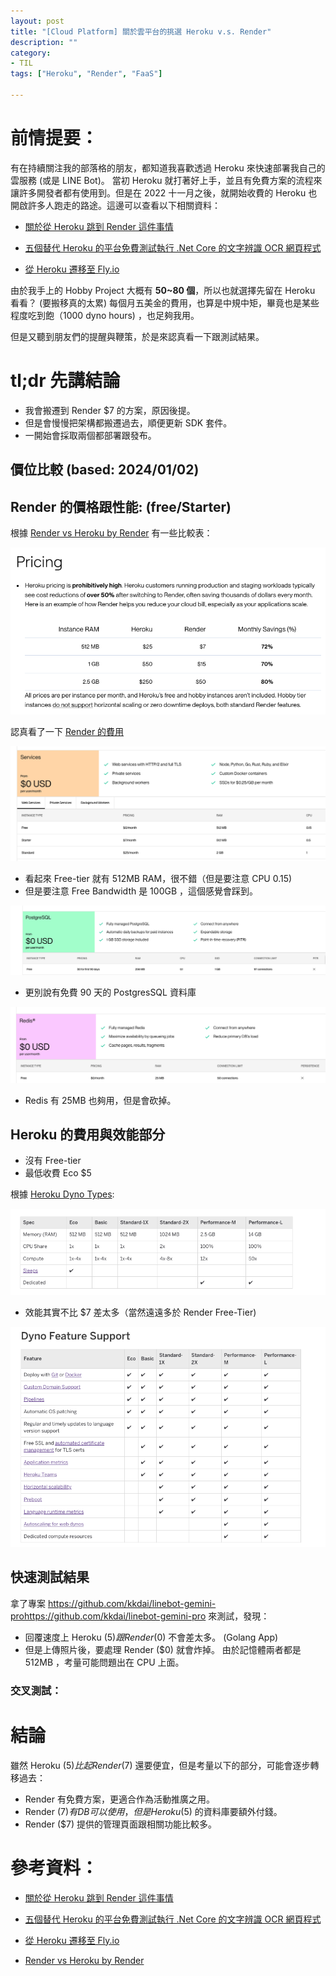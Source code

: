 ```yaml
---
layout: post
title: "[Cloud Platform] 關於雲平台的挑選 Heroku v.s. Render"
description: ""
category: 
- TIL
tags: ["Heroku", "Render", "FaaS"]

---
```


# 前情提要：

有在持續關注我的部落格的朋友，都知道我喜歡透過 Heroku 來快速部署我自己的雲服務 (或是 LINE Bot)。 當初 Heroku 就打著好上手，並且有免費方案的流程來讓許多開發者都有使用到。但是在 2022 十一月之後，就開始收費的 Heroku 也開啟許多人跑走的路途。這邊可以查看以下相關資料：

- [關於從 Heroku 跳到 Render 這件事情](https://israynotarray.com/other/20221213/3036227586/)

- [五個替代 Heroku  的平台免費測試執行 .Net Core 的文字辨識 OCR 網頁程式](https://blog.user.today/fly-io-asp-net-core-docker-ocr/)

- [從 Heroku 遷移至 Fly.io](https://medium.com/codememo/%E7%AD%86%E8%A8%98-%E5%BE%9E-heroku-%E9%81%B7%E7%A7%BB%E8%87%B3-fly-io-5f9f5cdb837b)

由於我手上的 Hobby Project 大概有 **50~80 個**，所以也就選擇先留在 Heroku 看看？ (要搬移真的太累) 每個月五美金的費用，也算是中規中矩，畢竟也是某些程度吃到飽（1000 dyno hours) ，也足夠我用。

但是又聽到朋友們的提醒與鞭策，於是來認真看一下跟測試結果。



# tl;dr 先講結論

- 我會搬遷到 Render $7 的方案，原因後提。
- 但是會慢慢把架構都搬遷過去，順便更新 SDK 套件。
- 一開始會採取兩個都部署跟發布。



## 價位比較 (based: 2024/01/02)

## Render 的價格跟性能: (free/Starter)

根據 [Render vs Heroku by Render](https://docs.render.com/render-vs-heroku-comparison) 有一些比較表：

![image-20240104095253552](../images/2022/image-20240104095253552.png)

認真看了一下 [Render 的費用](https://render.com/pricing) 

![image-20240104095320382](../images/2022/image-20240104095320382.png)

- 看起來 Free-tier 就有 512MB RAM，很不錯（但是要注意 CPU 0.15)
- 但是要注意 Free Bandwidth 是 100GB ，這個感覺會踩到。

![image-20240104095420088](../images/2022/image-20240104095420088.png)

- 更別說有免費 90 天的 PostgresSQL 資料庫 

![image-20240104095506022](../images/2022/image-20240104095506022.png)

- Redis 有 25MB 也夠用，但是會砍掉。



## Heroku 的費用與效能部分

- 沒有 Free-tier 
- 最低收費 Eco $5

根據 [Heroku Dyno Types](https://devcenter.heroku.com/articles/dyno-types):

![image-20240104095813909](../images/2022/image-20240104095813909.png)

- 效能其實不比 $7 差太多（當然遠遠多於 Render Free-Tier)

![image-20240104095917259](../images/2022/image-20240104095917259.png)

## 快速測試結果

拿了專案 https://github.com/kkdai/linebot-gemini-prohttps://github.com/kkdai/linebot-gemini-pro 來測試，發現：

- 回覆速度上 Heroku ($5) 跟 Render ($0) 不會差太多。 (Golang App)
- 但是上傳照片後，要處理 Render ($0) 就會炸掉。 由於記憶體兩者都是 512MB ，考量可能問題出在 CPU 上面。

### 交叉測試：





# 結論

雖然 Heroku ($5)  比起 Render ($7) 還要便宜，但是考量以下的部分，可能會逐步轉移過去：

- Render 有免費方案，更適合作為活動推廣之用。 
- Render ($7)  有 DB 可以使用，但是 Heroku ($5)   的資料庫要額外付錢。
- Render ($7)  提供的管理頁面跟相關功能比較多。



# 參考資料：

- [關於從 Heroku 跳到 Render 這件事情](https://israynotarray.com/other/20221213/3036227586/)

- [五個替代 Heroku  的平台免費測試執行 .Net Core 的文字辨識 OCR 網頁程式](https://blog.user.today/fly-io-asp-net-core-docker-ocr/)

- [從 Heroku 遷移至 Fly.io](https://medium.com/codememo/%E7%AD%86%E8%A8%98-%E5%BE%9E-heroku-%E9%81%B7%E7%A7%BB%E8%87%B3-fly-io-5f9f5cdb837b)

- [Render vs Heroku by Render](https://docs.render.com/render-vs-heroku-comparison)
